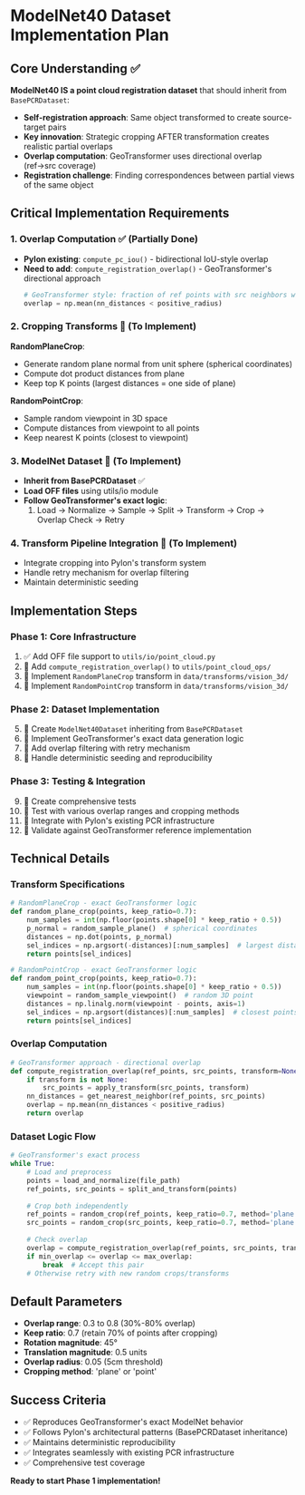 # ModelNet40 Dataset Implementation Plan

## **Core Understanding** ✅

**ModelNet40 IS a point cloud registration dataset** that should inherit from `BasePCRDataset`:
- **Self-registration approach**: Same object transformed to create source-target pairs
- **Key innovation**: Strategic cropping AFTER transformation creates realistic partial overlaps
- **Overlap computation**: GeoTransformer uses directional overlap (ref→src coverage)
- **Registration challenge**: Finding correspondences between partial views of the same object

## **Critical Implementation Requirements**

### **1. Overlap Computation** ✅ (Partially Done)
- **Pylon existing**: `compute_pc_iou()` - bidirectional IoU-style overlap
- **Need to add**: `compute_registration_overlap()` - GeoTransformer's directional approach
  ```python
  # GeoTransformer style: fraction of ref points with src neighbors within radius
  overlap = np.mean(nn_distances < positive_radius)
  ```

### **2. Cropping Transforms** 🚧 (To Implement)
**RandomPlaneCrop**:
- Generate random plane normal from unit sphere (spherical coordinates)
- Compute dot product distances from plane
- Keep top K points (largest distances = one side of plane)

**RandomPointCrop**:
- Sample random viewpoint in 3D space
- Compute distances from viewpoint to all points
- Keep nearest K points (closest to viewpoint)

### **3. ModelNet Dataset** 🚧 (To Implement)
- **Inherit from BasePCRDataset** ✅
- **Load OFF files** using utils/io module
- **Follow GeoTransformer's exact logic**:
  1. Load → Normalize → Sample → Split → Transform → Crop → Overlap Check → Retry

### **4. Transform Pipeline Integration** 🚧 (To Implement)
- Integrate cropping into Pylon's transform system
- Handle retry mechanism for overlap filtering
- Maintain deterministic seeding

## **Implementation Steps**

### **Phase 1: Core Infrastructure**
1. ✅ Add OFF file support to `utils/io/point_cloud.py`
2. 🚧 Add `compute_registration_overlap()` to `utils/point_cloud_ops/`
3. 🚧 Implement `RandomPlaneCrop` transform in `data/transforms/vision_3d/`
4. 🚧 Implement `RandomPointCrop` transform in `data/transforms/vision_3d/`

### **Phase 2: Dataset Implementation**
5. 🚧 Create `ModelNet40Dataset` inheriting from `BasePCRDataset`
6. 🚧 Implement GeoTransformer's exact data generation logic
7. 🚧 Add overlap filtering with retry mechanism
8. 🚧 Handle deterministic seeding and reproducibility

### **Phase 3: Testing & Integration**
9. 🚧 Create comprehensive tests
10. 🚧 Test with various overlap ranges and cropping methods
11. 🚧 Integrate with Pylon's existing PCR infrastructure
12. 🚧 Validate against GeoTransformer reference implementation

## **Technical Details**

### **Transform Specifications**
```python
# RandomPlaneCrop - exact GeoTransformer logic
def random_plane_crop(points, keep_ratio=0.7):
    num_samples = int(np.floor(points.shape[0] * keep_ratio + 0.5))
    p_normal = random_sample_plane()  # spherical coordinates
    distances = np.dot(points, p_normal)
    sel_indices = np.argsort(-distances)[:num_samples]  # largest distances
    return points[sel_indices]

# RandomPointCrop - exact GeoTransformer logic  
def random_point_crop(points, keep_ratio=0.7):
    num_samples = int(np.floor(points.shape[0] * keep_ratio + 0.5))
    viewpoint = random_sample_viewpoint()  # random 3D point
    distances = np.linalg.norm(viewpoint - points, axis=1)
    sel_indices = np.argsort(distances)[:num_samples]  # closest points
    return points[sel_indices]
```

### **Overlap Computation**
```python
# GeoTransformer approach - directional overlap
def compute_registration_overlap(ref_points, src_points, transform=None, positive_radius=0.1):
    if transform is not None:
        src_points = apply_transform(src_points, transform)
    nn_distances = get_nearest_neighbor(ref_points, src_points)
    overlap = np.mean(nn_distances < positive_radius)
    return overlap
```

### **Dataset Logic Flow**
```python
# GeoTransformer's exact process
while True:
    # Load and preprocess
    points = load_and_normalize(file_path)
    ref_points, src_points = split_and_transform(points)
    
    # Crop both independently
    ref_points = random_crop(ref_points, keep_ratio=0.7, method='plane')
    src_points = random_crop(src_points, keep_ratio=0.7, method='plane') 
    
    # Check overlap
    overlap = compute_registration_overlap(ref_points, src_points, transform)
    if min_overlap <= overlap <= max_overlap:
        break  # Accept this pair
    # Otherwise retry with new random crops/transforms
```

## **Default Parameters**
- **Overlap range**: 0.3 to 0.8 (30%-80% overlap)
- **Keep ratio**: 0.7 (retain 70% of points after cropping)
- **Rotation magnitude**: 45° 
- **Translation magnitude**: 0.5 units
- **Overlap radius**: 0.05 (5cm threshold)
- **Cropping method**: 'plane' or 'point'

## **Success Criteria**
- ✅ Reproduces GeoTransformer's exact ModelNet behavior
- ✅ Follows Pylon's architectural patterns (BasePCRDataset inheritance)
- ✅ Maintains deterministic reproducibility
- ✅ Integrates seamlessly with existing PCR infrastructure
- ✅ Comprehensive test coverage

**Ready to start Phase 1 implementation!**